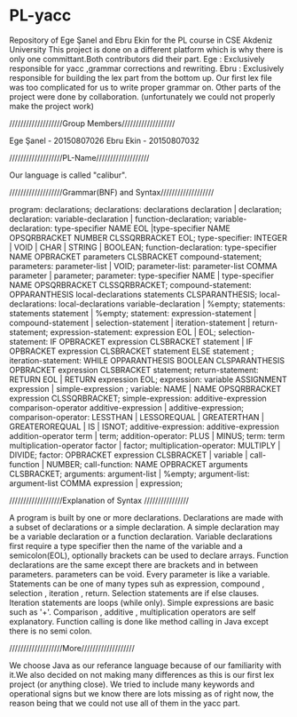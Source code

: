 # PL-yacc



Repository of Ege Şanel and Ebru Ekin for the PL course in CSE Akdeniz University
This project is done on a different platform which is why there is only one committant.Both contributors did their part.
Ege : Exclusively responsible for yacc ,grammar corrections and rewriting.
Ebru : Exclusively responsible for building the lex part from the bottom up. Our first lex file was too complicated for us to write proper grammar on.
Other parts of the project were done by collaboration.
(unfortunately we could not properly make the project work)

///////////////////Group Members///////////////////

Ege Şanel - 20150807026
Ebru Ekin - 20150807032

///////////////////PL-Name/////////////////// 

Our language is called "calibur".

///////////////////Grammar(BNF) and Syntax///////////////////

program: declarations;
declarations: declarations declaration | declaration;
declaration: variable-declaration | function-declaration;
variable-declaration: type-specifier NAME EOL  |type-specifier NAME OPSQRBRACKET NUMBER CLSSQRBRACKET EOL;
type-specifier: INTEGER | VOID | CHAR | STRING | BOOLEAN;
function-declaration: type-specifier NAME OPBRACKET parameters CLSBRACKET compound-statement;
parameters: parameter-list | VOID;
parameter-list: parameter-list COMMA parameter | parameter;
parameter: type-specifier NAME | type-specifier NAME OPSQRBRACKET CLSSQRBRACKET;
compound-statement: OPPARANTHESIS local-declarations statements CLSPARANTHESIS;
local-declarations: local-declarations variable-declaration | %empty;
statements: statements statement | %empty;
statement: expression-statement | compound-statement | selection-statement | iteration-statement |
return-statement;
expression-statement: expression EOL | EOL;
selection-statement: IF OPBRACKET expression CLSBRACKET statement | IF OPBRACKET expression CLSBRACKET statement ELSE
statement ;
iteration-statement: WHILE OPPARANTHESIS BOOLEAN CLSPARANTHESIS OPBRACKET expression CLSBRACKET statement;
return-statement: RETURN EOL | RETURN expression EOL;
expression: variable ASSIGNMENT expression | simple-expression ;
variable: NAME | NAME OPSQRBRACKET expression CLSSQRBRACKET;
simple-expression: additive-expression comparison-operator additive-expression | additive-expression;
comparison-operator: LESSTHAN | LESSOREQUAL | GREATERTHAN | GREATEROREQUAL | IS | ISNOT;
additive-expression: additive-expression addition-operator term | term;
addition-operator: PLUS | MINUS;
term: term multiplication-operator factor | factor;
multiplication-operator: MULTIPLY | DIVIDE;
factor: OPBRACKET expression CLSBRACKET | variable | call-function | NUMBER;
call-function: NAME OPBRACKET arguments CLSBRACKET;
arguments: argument-list | %empty;
argument-list: argument-list COMMA expression | expression;

///////////////////Explanation of Syntax ////////////////

A program is built by one or more declarations. Declarations are made with a subset of declarations or a simple declaration. A simple declaration may be a variable declaration or a function declaration. Variable declarations first require a type specifier then the name of the variable and a semicolon(EOL), optionally brackets can be used to declare arrays. Function declarations are the same except there are brackets and in between parameters. parameters can be void. Every parameter is like a variable. Statements can be one of many types suh as expression, compound , selection , iteration , return. Selection statements are if else clauses. Iteration statements are loops (while only). Simple expressions are basic such as '+'. Comparison , additive , multiplication operators are self explanatory. Function calling is done like method calling in Java except there is no semi colon.

///////////////////More///////////////////

We choose Java as our referance language because of our familiarity with it.We also decided on not making many differences as this is our first lex project (or anything close). We tried to include many keywords and operational signs but we know there are lots missing as of right now, the reason being that we could not use all of them in the yacc part.
